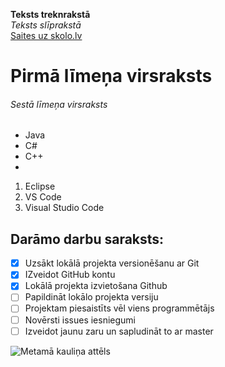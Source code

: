 **Teksts treknrakstā**<br>
*Teksts slīprakstā*<br>
[Saites uz skolo.lv](https://skolo.lv)<br>

# Pirmā līmeņa virsraksts
###### Sestā līmeņa virsraksts

* Java
* C#
* C++
* 
1. Eclipse
2. VS Code
3. Visual Studio Code

## Darāmo darbu saraksts:
- [x] Uzsākt lokālā projekta versionēšanu ar Git
- [x] IZveidot GitHub kontu
- [x] Lokālā projekta izvietošana Github
- [ ] Papildināt lokālo projekta versiju
- [ ] Projektam piesaistīts vēl viens programmētājs
- [ ] Novērsti issues iesniegumi
- [ ] Izveidot jaunu zaru un sapludināt to ar master

![Metamā kauliņa attēls](https://pngimg.com/uploads/dice/dice_PNG49.png)
